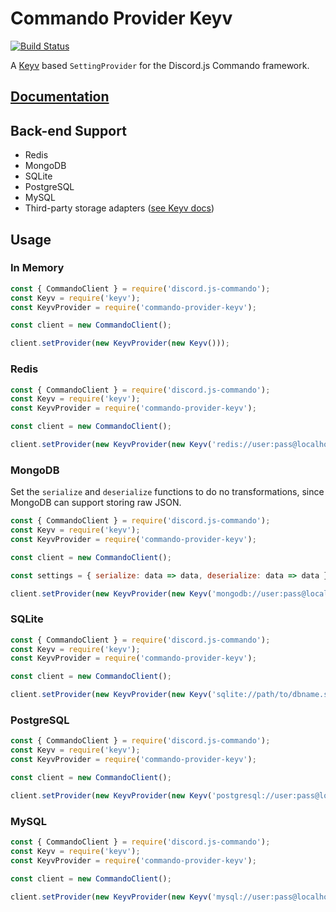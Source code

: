 # Commando Provider Keyv

[![Build Status](https://travis-ci.com/dice-discord/commando-provider-keyv.svg?branch=master)](https://travis-ci.com/dice-discord/commando-provider-keyv)

A [Keyv](https://github.com/lukechilds/keyv) based `SettingProvider` for the Discord.js Commando framework.

## [Documentation](https://commando-provider-keyv.netlify.com/)

## Back-end Support

- Redis
- MongoDB
- SQLite
- PostgreSQL
- MySQL
- Third-party storage adapters ([see Keyv docs](https://github.com/lukechilds/keyv#third-party-storage-adapters))

## Usage

### In Memory

```js
const { CommandoClient } = require('discord.js-commando');
const Keyv = require('keyv');
const KeyvProvider = require('commando-provider-keyv');

const client = new CommandoClient();

client.setProvider(new KeyvProvider(new Keyv()));
```

### Redis

```js
const { CommandoClient } = require('discord.js-commando');
const Keyv = require('keyv');
const KeyvProvider = require('commando-provider-keyv');

const client = new CommandoClient();

client.setProvider(new KeyvProvider(new Keyv('redis://user:pass@localhost:6379')));
```

### MongoDB

Set the `serialize` and `deserialize` functions to do no transformations, since MongoDB can support storing raw JSON.

```js
const { CommandoClient } = require('discord.js-commando');
const Keyv = require('keyv');
const KeyvProvider = require('commando-provider-keyv');

const client = new CommandoClient();

const settings = { serialize: data => data, deserialize: data => data };

client.setProvider(new KeyvProvider(new Keyv('mongodb://user:pass@localhost:27017/dbname', settings)));
```

### SQLite

```js
const { CommandoClient } = require('discord.js-commando');
const Keyv = require('keyv');
const KeyvProvider = require('commando-provider-keyv');

const client = new CommandoClient();

client.setProvider(new KeyvProvider(new Keyv('sqlite://path/to/dbname.sqlite')));
```

### PostgreSQL

```js
const { CommandoClient } = require('discord.js-commando');
const Keyv = require('keyv');
const KeyvProvider = require('commando-provider-keyv');

const client = new CommandoClient();

client.setProvider(new KeyvProvider(new Keyv('postgresql://user:pass@localhost:5432/dbname')));
```

### MySQL

```js
const { CommandoClient } = require('discord.js-commando');
const Keyv = require('keyv');
const KeyvProvider = require('commando-provider-keyv');

const client = new CommandoClient();

client.setProvider(new KeyvProvider(new Keyv('mysql://user:pass@localhost:3306/dbname')));
```
